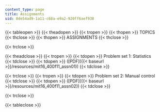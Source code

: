```yaml
---
content_type: page
title: Assignments
uid: 0de54ad9-1a11-c68a-e9a2-920ff6aef938
---
```


{{< tableopen >}}
{{< theadopen >}}
{{< tropen >}}
{{< thopen >}}
TOPICS
{{< thclose >}}
{{< thopen >}}
ASSIGNMENTS
{{< thclose >}}

{{< trclose >}}

{{< theadclose >}}
{{< tropen >}}
{{< tdopen >}}
Problem set 1: Statistics
{{< tdclose >}}
{{< tdopen >}}
([PDF]({{< baseurl >}}/resources/mit16_400f11_assn01))
{{< tdclose >}}

{{< trclose >}}
{{< tropen >}}
{{< tdopen >}}
Problem set 2: Manual control
{{< tdclose >}}
{{< tdopen >}}
([PDF]({{< baseurl >}}/resources/mit16_400f11_assn02))
{{< tdclose >}}

{{< trclose >}}

{{< tableclose >}}